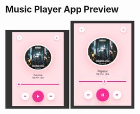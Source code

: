 # Music Player App Preview

<img src="images/Screenshot_1.png"  width="200">

<img src="images/Screenshot_2.png"  width="200">

